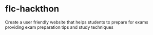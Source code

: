 # flc-hackthon
Create a user friendly website that helps students to prepare for exams providing exam preparation tips and study techniques
